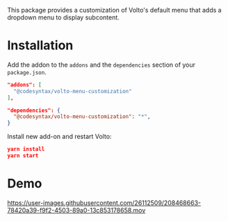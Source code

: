 This package provides a customization of Volto's default menu that adds a dropdown menu to display subcontent.

# Installation

Add the addon to the `addons` and the `dependencies` section of your `package.json`.
````JSON
"addons": [
  "@codesyntax/volto-menu-customization"
],

"dependencies": {
  "@codesyntax/volto-menu-customization": "*",
}
````
Install new add-on and restart Volto:
````JSON
yarn install
yarn start
````

# Demo

https://user-images.githubusercontent.com/26112509/208468663-78420a39-f9f2-4503-89a0-13c853178658.mov

